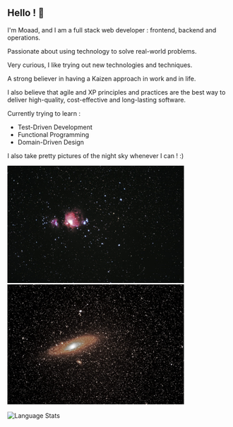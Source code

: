 ## Hello ! 👋

I'm Moaad, and I am a full stack web developer : frontend, backend and operations.

Passionate about using technology to solve real-world problems.

Very curious, I like trying out new technologies and techniques.

A strong believer in having a Kaizen approach in work and in life.

I also believe that agile and XP principles and practices are the best way to deliver high-quality, cost-effective and long-lasting software.

Currently trying to learn :
- Test-Driven Development
- Functional Programming
- Domain-Driven Design

I also take pretty pictures of the night sky whenever I can ! :)

<img src="assets/orion.jpeg" width="400"></img>
<img src="assets/andromede.jpeg" width="400"></img>


![Language Stats](https://github-readme-stats.vercel.app/api/top-langs/?username=surizom&langs_count=9&theme=radical])
